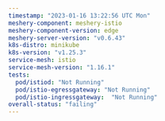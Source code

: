 ```yaml
---
timestamp: "2023-01-16 13:22:56 UTC Mon"
meshery-component: meshery-istio
meshery-component-version: edge
meshery-server-version: "v0.6.43"
k8s-distro: minikube
k8s-version: "v1.25.3"
service-mesh: istio
service-mesh-version: "1.16.1"
tests:
  pod/istiod: "Not Running"
  pod/istio-egressgateway: "Not Running"
  pod/istio-ingressgateway:  "Not Running"
overall-status: "failing"
---
```

